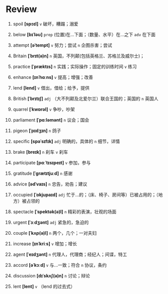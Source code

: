 # Review
1. spoil **[spɔɪl]** `v` 破坏，糟蹋；溺爱

2. below **[bɪˈləʊ]** `prep` (位置)在...下面；（数量、水平）在...之下 `adv` 在下面

3. attempt **[əˈtempt]** `v` 努力；尝试 `n` 企图杀害；尝试

4. Britain **[ˈbrɪt(ə)n]** `n` 英国，不列颠(包括英格兰、苏格兰及威尔士)；

5. practice **[ˈpræktɪs]** `n` 实践；实际操作；固定的训练时间 `v` 练习

6. enhance **[ɪnˈhɑːns]** `v` 提高；增强；改善

7. lend **[lend]** `v` 借出，借给；给予，提供

8. British **[ˈbrɪtɪʃ]** `adj` （大不列颠及北爱尔兰）联合王国的；英国的 `n` 英国人

9. quarrel **[ˈkwɒrəl]** `v` 争吵，吵架

10. parliament **[ˈpɑːləmənt]** `n` 议会；国会

11. pigeon **[ˈpɪdʒɪn]** `n` 鸽子

12. specific **[spəˈsɪfɪk]** `adj` 明确的，具体的 `n` 细节，详情

13. brake **[breɪk]** `n` 刹车 `v` 刹车

14. participate **[pɑːˈtɪsɪpeɪt]** `v` 参加，参与

15. gratitude **[ˈɡrætɪtjuːd]** `n` 感谢

16. advice **[ədˈvaɪs]** `n` 忠告，劝告；建议

17. occupied **[ˈɒkjupaɪd]** `adj` 忙于...的；（床、椅子、房间等）已被占用的；（地方）被占领的

18. spectacle **[ˈspektək(ə)l]** `n` 精彩的表演，壮观的场面

19. urgent **[ˈɜːdʒənt]** `adj` 紧急的，急迫的

20. couple **[ˈkʌp(ə)l]** `n` 两个，几个；一对夫妇

21. increase **[ɪnˈkriːs]** `v` 增加；增长

22. agent **[ˈeɪdʒənt]** `n` 代理人，代理商；经纪人；间谍，特工

23. accord **[əˈkɔːd]** `v` 与...一致；符合 `n` 协议，条约

24. discussion **[dɪˈskʌʃ(ə)n]** `n` 讨论；辩论

25. lent **[lent]** `v` （lend 的过去式）

